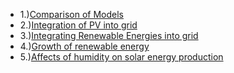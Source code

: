 - 1.)[Comparison of Models](https://www.ncbi.nlm.nih.gov/pmc/articles/PMC7308868/)
- 2.)[Integration of PV into grid](https://www.sciencedirect.com/science/article/pii/S2589299119300576#:~:text=Solar%2DGrid%20integration%20is%20the,component%20manufacturing%2C%20installations%20and%20operation.)
- 3.)[Integrating Renewable Energies into grid](https://www.rff.org/publications/explainers/renewables-101-integrating-renewables/)
- 4.)[Growth of renewable energy](https://www.eia.gov/todayinenergy/detail.php?id=38752)
- 5.)[Affects of humidity on solar energy production](https://www.solar.com/learn/how-do-wind-and-humidity-affect-solar-panel-efficiency/)